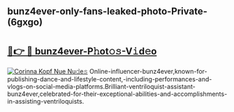 ## bunz4ever-only-fans​-leaked-photo​-Private-(6gxgo)


# <h2><a href="https://mediaupload.pro?title=bunz4ever&ref=git">🔗👉 🔴 bunz4ever-P𝚑ot𝚘𝚜-V𝚒d𝚎o</a></h2>

[![Corinna Kopf Nue Nu𝚍e𝚜](https://i.imgur.com/0qMVB7G.gif)](https://mediaupload.pro?title=bunz4ever&ref=git)
Online-influencer-bunz4ever,known-for-publishing-dance-and-lifestyle-content,-including-performances-and-vlogs-on-social-media-platforms.Brilliant-ventriloquist-assistant-bunz4ever,celebrated-for-their-exceptional-abilities-and-accomplishments-in-assisting-ventriloquists.  